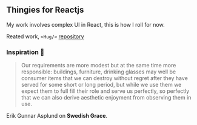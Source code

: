## Thingies for Reactjs

My work involves complex UI in React, this is how I roll for now.

Reated work, `<Hug/>` [repository](https://github.com/polmoneys/Hug)

### Inspiration 💐

> Our requirements are more modest but at the same time more responsible:
> buildings, furniture, drinking glasses may well be consumer items that
> we can destroy without regret after they have served for some short or
> long period, but while we use them we expect them to full fill their role and serve us perfectly, so perfectly that we can also derive aesthetic
> enjoyment from observing them in use.

Erik Gunnar Asplund on **Swedish Grace**.
